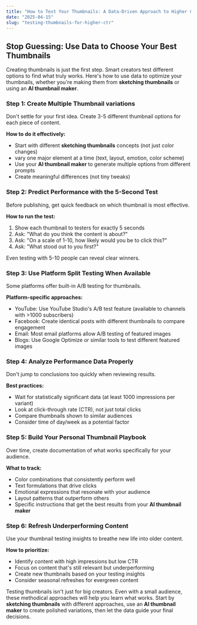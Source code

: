 ```yaml
---
title: "How to Test Your Thumbnails: A Data-Driven Approach to Higher CTR"
date: "2025-04-15"
slug: "testing-thumbnails-for-higher-ctr"
---
```


## Stop Guessing: Use Data to Choose Your Best Thumbnails

Creating thumbnails is just the first step. Smart creators test different options to find what truly works. Here's how to use data to optimize your thumbnails, whether you're making them from **sketching thumbnails** or using an **AI thumbnail maker**.

### Step 1: Create Multiple Thumbnail variations

Don't settle for your first idea. Create 3-5 different thumbnail options for each piece of content.

**How to do it effectively:**
- Start with different **sketching thumbnails** concepts (not just color changes)
- vary one major element at a time (text, layout, emotion, color scheme)
- Use your **AI thumbnail maker** to generate multiple options from different prompts
- Create meaningful differences (not tiny tweaks)

### Step 2: Predict Performance with the 5-Second Test

Before publishing, get quick feedback on which thumbnail is most effective.

**How to run the test:**
1. Show each thumbnail to testers for exactly 5 seconds
2. Ask: "What do you think the content is about?"
3. Ask: "On a scale of 1-10, how likely would you be to click this?"
4. Ask: "What stood out to you first?"

Even testing with 5-10 people can reveal clear winners.

### Step 3: Use Platform Split Testing When Available

Some platforms offer built-in A/B testing for thumbnails.

**Platform-specific approaches:**
- YouTube: Use YouTube Studio's A/B test feature (available to channels with >1000 subscribers)
- Facebook: Create identical posts with different thumbnails to compare engagement
- Email: Most email platforms allow A/B testing of featured images
- Blogs: Use Google Optimize or similar tools to test different featured images

### Step 4: Analyze Performance Data Properly

Don't jump to conclusions too quickly when reviewing results.

**Best practices:**
- Wait for statistically significant data (at least 1000 impressions per variant)
- Look at click-through rate (CTR), not just total clicks
- Compare thumbnails shown to similar audiences
- Consider time of day/week as a potential factor

### Step 5: Build Your Personal Thumbnail Playbook

Over time, create documentation of what works specifically for your audience.

**What to track:**
- Color combinations that consistently perform well
- Text formulations that drive clicks
- Emotional expressions that resonate with your audience
- Layout patterns that outperform others
- Specific instructions that get the best results from your **AI thumbnail maker**

### Step 6: Refresh Underperforming Content

Use your thumbnail testing insights to breathe new life into older content.

**How to prioritize:**
- Identify content with high impressions but low CTR
- Focus on content that's still relevant but underperforming
- Create new thumbnails based on your testing insights
- Consider seasonal refreshes for evergreen content

Testing thumbnails isn't just for big creators. Even with a small audience, these methodical approaches will help you learn what works. Start by **sketching thumbnails** with different approaches, use an **AI thumbnail maker** to create polished variations, then let the data guide your final decisions.